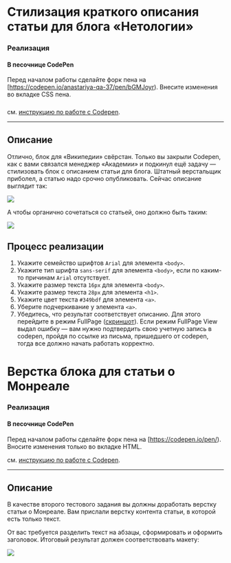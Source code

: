 # Стилизация краткого описания статьи для блога «Нетологии»

### Реализация

#### В песочнице CodePen

Перед началом работы сделайте форк пена на [https://codepen.io/anastariya-qa-37/pen/bGMJoyr). Внесите изменения во вкладке CSS пена.

##### 
см. [инструкцию по работе с Codepen](https://github.com/netology-code/guides/tree/master/codepen).

---

## Описание

Отлично, блок для «Википедии» свёрстан. Только вы закрыли Codepen, как с вами связался менеджер «Академии» и подкинул ещё задачу &mdash; стилизовать блок с описанием статьи для блога. Штатный верстальщик приболел, а статью надо срочно опубликовать. Сейчас описание выглядит так:

![](https://netology-code.github.io/html-2-homeworks/sources/lection-1-1-task-2-article-before.png)

А чтобы органично сочетаться со статьей, оно должно быть таким:

![](https://netology-code.github.io/html-2-homeworks/sources/lection-1-1-task-2-article-after.png)

## Процесс реализации

1. Укажите семейство шрифтов `Arial` для элемента `<body>`.
2. Укажите тип шрифта `sans-serif` для элемента `<body>`, если по каким-то причинам `Arial` отсутствует.
3. Укажите размер текста `16px` для элемента `<body>`.
4. Укажите размер текста `28px` для элемента `<h1>`.
5. Укажите цвет текста `#349bdf` для элемента `<a>`.
6. Уберите подчеркивание у элемента `<a>`.
7. Убедитесь, что результат соответствует описанию. Для этого перейдите в режим FullPage ([скриншот](/sources/screen.md)). Если режим FullPage View выдал ошибку — вам нужно подтвердить свою учетную запись в codepen, пройдя по ссылке из письма, пришедшего от codepen, тогда все должно начать работать корректно.

# Верстка блока  для статьи о Монреале

### Реализация

#### В песочнице CodePen

Перед началом работы сделайте форк пена на [https://codepen.io/pen/). Вносите изменения только во вкладке HTML.

см. [инструкцию по работе с Codepen](https://github.com/netology-code/guides/tree/master/codepen).

---

## Описание

В качестве второго тестового задания вы должны доработать верстку статьи о Монреале.
Вам прислали верстку контента статьи, в которой есть только текст.

От вас требуется разделить текст на абзацы, сформировать и оформить заголовок. Итоговый результат должен соответствовать макету:

![](https://netology-code.github.io/html-2-homeworks/sources/1-2/montreal-task.jpg)



